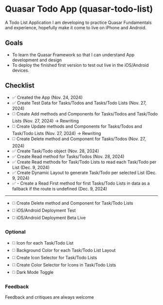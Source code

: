# Quasar Todo App (quasar-todo-list)

A Todo List Application I am developing to practice Quasar Fundamentals and experience, hopefully make it come to live on iPhone and Android.

## Goals
- To learn the Quasar Framework so that I can understand App development and design
- To deploy the finished first version to test out live in the iOS/Android devices.

## Checklist
- ✅ Created the App (Nov. 24, 2024)
- ✅ Create Test Data for Tasks/Todos and Tasks/Todo Lists (Nov. 27, 2024)
- ◻️ Create Add methods and Components for Tasks/Todos and Task/Todo Lists (Nov. 27, 2024) -> Rewriting
- ◻️ Create Update methods and Components for Tasks/Todos and Task/Todo Lists (Nov. 27, 2024) -> Rewriting
- ◻️ Create Delete method and Component for Tasks/Todos (Nov. 27, 2024)
- ✅ Create Task/Todo object (Nov. 28, 2024)
- ✅ Create Read method for Tasks/Todos (Nov. 28, 2024)
- ✅ Create Read methods for Task/Todo Lists to read each Task/Todo per List (Dec. 9, 2024)
- ✅ Create Dynamic Layout to generate Task/Todo per selected List (Dec. 9, 2024)
- ✅ - Create a Read First method for first Tasks/Todo Lists in data as a fallback if the route is undefined (Dec. 9, 2024)

<hr>

- ◻️ Create Delete method and Component for Task/Todo Lists
- ◻️ iOS/Android Deployment Test
- ◻️ iOS/Android Deployment Beta Live

### Optional
- ◻️ Icon for each Task/Todo List
- ◻️ Background Color for each Task/Todo List Layout
- ◻️ Create Icon Selector for Task/Todo Lists
- ◻️ Create Color Selector for Icons in Task/Todo Lists
- ◻️ Dark Mode Toggle

### Feedback
Feedback and critiques are always welcome
